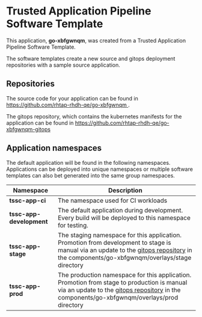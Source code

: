 # Trusted Application Pipeline Software Template

This application, **go-xbfgwnqm**, was created from a Trusted Application Pipeline Software Template.

The software templates create a new source and gitops deployment repositories with a sample source application. 

## Repositories

The source code for your application can be found in [https://github.com/rhtap-rhdh-qe/go-xbfgwnqm ](https://github.com/rhtap-rhdh-qe/go-xbfgwnqm ).
 
The gitops repository, which contains the kubernetes manifests for the application can be found in 
[https://github.com/rhtap-rhdh-qe/go-xbfgwnqm-gitops ](https://github.com/rhtap-rhdh-qe/go-xbfgwnqm-gitops ) 

## Application namespaces 

The default application will be found in the following namespaces. Applications can be deployed into unique namespaces or multiple software templates can also bet generated into the same group namespaces.  

|  Namespace   |  Description   |  
| -------- | -------- |
| **tssc-app-ci** | The namespace used for CI workloads |
| **tssc-app-development** | The default application during development. Every build will be deployed to this namespace for testing. |
| **tssc-app-stage** | The staging namespace for this application. Promotion from development to stage is manual via an update to the [gitops repository](https://github.com/rhtap-rhdh-qe/go-xbfgwnqm-gitops ) in the components/go-xbfgwnqm/overlays/stage directory |
| **tssc-app-prod** | The production namespace for this application. Promotion from stage to production is manual via an update to the [gitops repository](https://github.com/rhtap-rhdh-qe/go-xbfgwnqm-gitops ) in the components/go-xbfgwnqm/overlays/prod directory |